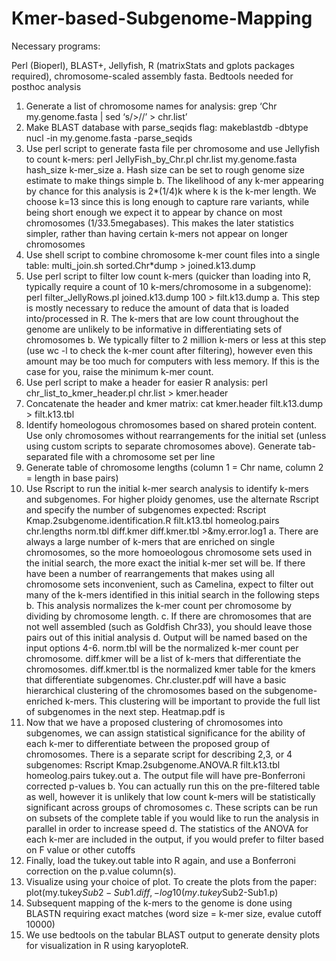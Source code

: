 # Kmer-based-Subgenome-Mapping
Necessary programs:

Perl (Bioperl), BLAST+, Jellyfish, R (matrixStats and gplots packages required), chromosome-scaled assembly fasta. Bedtools needed for posthoc analysis

1)	Generate a list of chromosome names for analysis: grep ‘Chr my.genome.fasta | sed ‘s/>//’ > chr.list’
2)	Make BLAST database with parse_seqids flag: makeblastdb -dbtype nucl -in my.genome.fasta -parse_seqids
3)	Use perl script to generate fasta file per chromosome and use Jellyfish to count k-mers: perl JellyFish_by_Chr.pl chr.list my.genome.fasta hash_size k-mer_size
a.	Hash size can be set to rough genome size estimate to make things simple
b.	The likelihood of any k-mer appearing by chance for this analysis is 2*(1/4)k where k is the k-mer length. We choose k=13 since this is long enough to capture rare variants, while being short enough we expect it to appear by chance on most chromosomes (1/33.5megabases). This makes the later statistics simpler, rather than having certain k-mers not appear on longer chromosomes 
4)	Use shell script to combine chromosome k-mer count files into a single table: multi_join.sh sorted.Chr*dump > joined.k13.dump
5)	Use perl script to filter low count k-mers (quicker than loading into R, typically require a count of 10 k-mers/chromosome in a subgenome): perl filter_JellyRows.pl joined.k13.dump 100 > filt.k13.dump
a.	This step is mostly necessary to reduce the amount of data that is loaded into/processed in R. The k-mers that are low count throughout the genome are unlikely to be informative in differentiating sets of chromosomes 
b.	We typically filter to 2 million k-mers or less at this step (use wc -l to check the k-mer count after filtering), however even this amount may be too much for computers with less memory. If this is the case for you, raise the minimum k-mer count.
6)	Use perl script to make a header for easier R analysis: perl chr_list_to_kmer_header.pl chr.list > kmer.header
7)	Concatenate the header and kmer matrix: cat kmer.header filt.k13.dump > filt.k13.tbl
8)	Identify homeologous chromosomes based on shared protein content. Use only chromosomes without rearrangements for the initial set (unless using custom scripts to separate chromosomes above). Generate tab-separated file with a chromosome set per line
9)	Generate table of chromosome lengths (column 1 = Chr name, column 2 = length in base pairs)
10)	Use Rscript to run the initial k-mer search analysis to identify k-mers and subgenomes. For higher ploidy genomes, use the alternate Rscript and specify the number of subgenomes expected: Rscript Kmap.2subgenome.identification.R filt.k13.tbl homeolog.pairs chr.lengths norm.tbl diff.kmer diff.kmer.tbl >&my.error.log1
a.	There are always a large number of k-mers that are enriched on single chromosomes, so the more homoeologous chromosome sets used in the initial search, the more exact the initial k-mer set will be. If there have been a number of rearrangements that makes using all chromosome sets inconvenient, such as Camelina, expect to filter out many of the k-mers identified in this initial search in the following steps
b.	This analysis normalizes the k-mer count per chromosome by dividing by chromosome length. 
c.	If there are chromosomes that are not well assembled (such as Goldfish Chr33), you should leave those pairs out of this initial analysis
d.	Output will be named based on the input options 4-6. norm.tbl will be the normalized k-mer count per chromosome. diff.kmer will be a list of k-mers that differentiate the chromosomes. diff.kmer.tbl is the normalized kmer table for the kmers that differentiate subgenomes. Chr.cluster.pdf will have a basic hierarchical clustering of the chromosomes based on the subgenome-enriched k-mers. This clustering will be important to provide the full list of subgenomes in the next step. Heatmap.pdf is 
11)	Now that we have a proposed clustering of chromosomes into subgenomes, we can assign statistical significance for the ability of each k-mer to differentiate between the proposed group of chromosomes. There is a separate script for describing 2,3, or 4 subgenomes: Rscript Kmap.2subgenome.ANOVA.R filt.k13.tbl homeolog.pairs tukey.out
a.	The output file will have pre-Bonferroni corrected p-values
b.	You can actually run this on the pre-filtered table as well, however it is unlikely that low count k-mers will be statistically significant across groups of chromosomes
c.	These scripts can be run on subsets of the complete table if you would like to run the analysis in parallel in order to increase speed
d.	The statistics of the ANOVA for each k-mer are included in the output, if you would prefer to filter based on F value or other cutoffs
12)	Finally, load the tukey.out table into R again, and use a Bonferroni correction on the p.value column(s).
13)	Visualize using your choice of plot. To create the plots from the paper: plot(my.tukey$Sub2-Sub1.diff,-log10(my.tukey$Sub2-Sub1.p)
14)	Subsequent mapping of the k-mers to the genome is done using BLASTN requiring exact matches (word size = k-mer size, evalue cutoff 10000)
15)	We use bedtools on the tabular BLAST output to generate density plots for visualization in R using karyoploteR.
